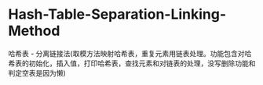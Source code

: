 # Hash-Table-Separation-Linking-Method
哈希表 - 分离链接法(取模方法映射哈希表，重复元素用链表处理。功能包含对哈希表的初始化，插入值，打印哈希表，查找元素和对链表的处理，没写删除功能和判定空表是因为懒)

